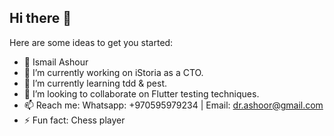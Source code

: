 ## Hi there 👋


Here are some ideas to get you started:

- 💬 Ismail Ashour
- 🔭 I’m currently working on iStoria as a CTO.
- 🌱 I’m currently learning tdd & pest.
- 💞️ I’m looking to collaborate on Flutter testing techniques.
- 📫 Reach me: Whatsapp: +970595979234 | Email: dr.ashoor@gmail.com
- ⚡ Fun fact: Chess player

